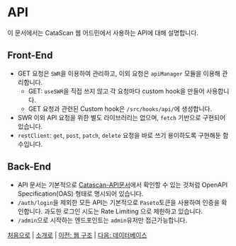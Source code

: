 # API

이 문서에서는 CataScan 웹 어드민에서 사용하는 API에 대해 설명합니다.

## Front-End

- GET 요청은 `SWR`을 이용하여 관리하고, 이외 요청은 `apiManager` 모듈을 이용해 관리합니다.
  - GET: `useSWR`을 직접 쓰지 않고 각 요청마다 custom hook을 만들어 사용합니다.
  - GET 요청과 관련된 Custom hook은 `/src/hooks/api/`에 생성합니다.
- SWR 이외 API 요청을 위한 별도 라이브러리는 없으며, `fetch` 기반으로 구현되어 있습니다.
- `restClient`: `get`, `post`, `patch`, `delete` 요청을 바로 쓰기 용이하도록 구현해둔 함수입니다.


## Back-End
- API 문서는 기본적으로 [Catascan-API문서](catascan_api_1.0.yaml)에서 확인할 수 있는 것처럼 OpenAPI Specification(OAS) 형태로 명시되어 있습니다. 
- `/auth/login`을 제외한 모든 API는 기본적으로 `Paseto`토큰을 사용하여 인증을 확인합니다. 과도한 로그인 시도는 Rate Limiting 으로 제한하고 있습니다.  
- `/admin`으로 시작하는 엔드포인트는 `admin`유저만 접근가능합니다. 


[처음으로](../overview.md) |
[소개로](00_introduction.md) |
[이전: 웹 구조](02_web_architecture.md) |
[다음: 데이터베이스](04_database.md)
